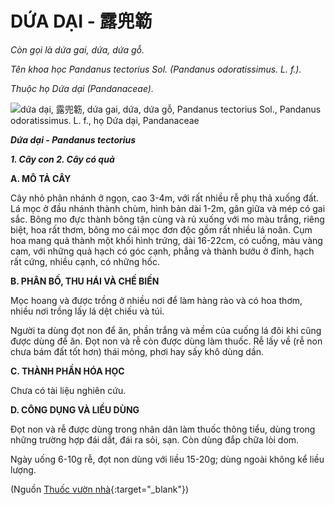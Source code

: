 # DỨA DẠI - 露兜簕

*Còn gọi là dứa gai, dứa, dứa gỗ.*

*Tên khoa học Pandanus tectorius Sol. (Pandanus odoratissimus. L. f.).*

*Thuộc họ Dứa dại (Pandanaceae).*

![dứa dại, 露兜簕, dứa gai, dứa, dứa gỗ, Pandanus tectorius Sol., Pandanus odoratissimus. L. f., họ Dứa dại, Pandanaceae](/imgs/caythuoc/dtl/dua-dai.jpg)

***Dứa dại - Pandanus tectorius***

***1\. Cây con 2. Cây có quả***

**A. MÔ TẢ CÂY**

Cây nhỏ phân nhánh ở ngọn, cao 3-4m, với rất nhiều rễ phụ thả xuống đất. Lá mọc ở đầu nhánh thành chùm, hình bản dài 1-2m, gân giữa và mép có gai sắc. Bông mo đực thành bông tận cùng và rủ xuống với mo màu trắng, riêng biệt, hoa rất thơm, bông mo cái mọc đơn độc gồm rất nhiều lá noãn. Cụm hoa mang quả thành một khối hình trứng, dài 16-22cm, có cuống, màu vàng cam, với những quả hạch có góc cạnh, phẳng và thành bướu ở đỉnh, hạch rất cứng, nhiều cạnh, có những hốc.

**B. PHÂN BỐ, THU HÁI VÀ CHẾ BIẾN**

Mọc hoang và được trồng ở nhiều nơi để làm hàng rào và có hoa thơm, nhiều nơi trồng lấy lá dệt chiếu và túi.

Người ta dùng đọt non để ăn, phần trắng và mềm của cuống lá đôi khi cũng được dùng để ăn. Đọt non và rễ còn được dùng làm thuốc. Rễ lấy về (rễ non chưa bám đất tốt hơn) thái mỏng, phơi hay sấy khô dùng dần.

**C. THÀNH PHẦN HÓA HỌC**

Chưa có tài liệu nghiên cứu.

**D. CÔNG DỤNG VÀ LIỀU DÙNG**

Đọt non và rễ được dùng trong nhân dân làm thuốc thông tiểu, dùng trong những trường hợp đái dắt, đái ra sỏi, sạn. Còn dùng đắp chữa lòi dom.

Ngày uống 6-10g rễ, đọt non dùng với liều 15-20g; dùng ngoài không kể liều lượng.


(Nguồn [Thuốc vườn nhà](http://thuocvuonnha.com){:target="_blank"})